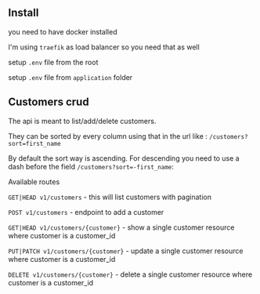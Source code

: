 ## Install

you need to have docker installed

I'm using `traefik` as load balancer so you need that as well

setup `.env` file from the root

setup `.env` file from `application` folder

## Customers crud

The api is meant to list/add/delete customers.

They can be sorted by every column using that in the url like : `/customers?sort=first_name`

By default the sort way is ascending. For descending you need to use a dash before the field `/customers?sort=-first_name`:

Available routes

`GET|HEAD v1/customers` - this will list customers with pagination

`POST v1/customers` - endpoint to add a customer

`GET|HEAD v1/customers/{customer}` - show a single customer resource where customer is a customer_id

`PUT|PATCH v1/customers/{customer}` - update a single customer resource where customer is a customer_id

`DELETE v1/customers/{customer}` - delete a single customer resource where customer is a customer_id 